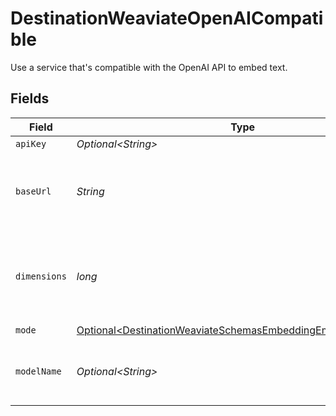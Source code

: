 # DestinationWeaviateOpenAICompatible

Use a service that's compatible with the OpenAI API to embed text.


## Fields

| Field                                                                                                                                    | Type                                                                                                                                     | Required                                                                                                                                 | Description                                                                                                                              | Example                                                                                                                                  |
| ---------------------------------------------------------------------------------------------------------------------------------------- | ---------------------------------------------------------------------------------------------------------------------------------------- | ---------------------------------------------------------------------------------------------------------------------------------------- | ---------------------------------------------------------------------------------------------------------------------------------------- | ---------------------------------------------------------------------------------------------------------------------------------------- |
| `apiKey`                                                                                                                                 | *Optional\<String>*                                                                                                                      | :heavy_minus_sign:                                                                                                                       | N/A                                                                                                                                      |                                                                                                                                          |
| `baseUrl`                                                                                                                                | *String*                                                                                                                                 | :heavy_check_mark:                                                                                                                       | The base URL for your OpenAI-compatible service                                                                                          | https://your-service-name.com                                                                                                            |
| `dimensions`                                                                                                                             | *long*                                                                                                                                   | :heavy_check_mark:                                                                                                                       | The number of dimensions the embedding model is generating                                                                               | 1536                                                                                                                                     |
| `mode`                                                                                                                                   | [Optional\<DestinationWeaviateSchemasEmbeddingEmbedding7Mode>](../../models/shared/DestinationWeaviateSchemasEmbeddingEmbedding7Mode.md) | :heavy_minus_sign:                                                                                                                       | N/A                                                                                                                                      |                                                                                                                                          |
| `modelName`                                                                                                                              | *Optional\<String>*                                                                                                                      | :heavy_minus_sign:                                                                                                                       | The name of the model to use for embedding                                                                                               | text-embedding-ada-002                                                                                                                   |